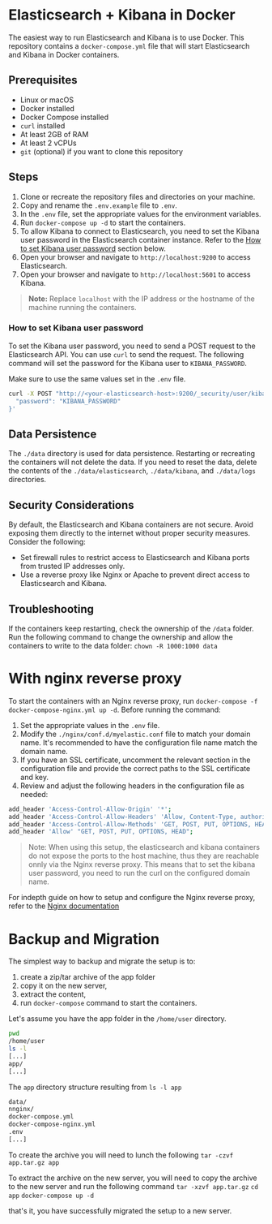 # Elasticsearch + Kibana in Docker

The easiest way to run Elasticsearch and Kibana is to use Docker. This repository contains a `docker-compose.yml` file that will start Elasticsearch and Kibana in Docker containers.

## Prerequisites

- Linux or macOS
- Docker installed
- Docker Compose installed
- `curl` installed
- At least 2GB of RAM
- At least 2 vCPUs
- `git` (optional) if you want to clone this repository

## Steps

1. Clone or recreate the repository files and directories on your machine.
2. Copy and rename the `.env.example` file to `.env`.
3. In the `.env` file, set the appropriate values for the environment variables.
4. Run `docker-compose up -d` to start the containers.
5. To allow Kibana to connect to Elasticsearch, you need to set the Kibana user password in the Elasticsearch container instance. Refer to the [How to set Kibana user password](#how-to-set-kibana-user-password) section below.
6. Open your browser and navigate to `http://localhost:9200` to access Elasticsearch.
7. Open your browser and navigate to `http://localhost:5601` to access Kibana.

> **Note:** Replace `localhost` with the IP address or the hostname of the machine running the containers.

### How to set Kibana user password

To set the Kibana user password, you need to send a POST request to the Elasticsearch API. You can use `curl` to send the request. The following command will set the password for the Kibana user to `KIBANA_PASSWORD`.

Make sure to use the same values set in the `.env` file.

```bash
curl -X POST "http://<your-elasticsearch-host>:9200/_security/user/kibana_system/_password" -H "Content-Type: application/json" -u elastic:<ELASTIC_PASSWORD> -d '{
  "password": "KIBANA_PASSWORD"
}'
```

## Data Persistence

The `./data` directory is used for data persistence. Restarting or recreating the containers will not delete the data. If you need to reset the data, delete the contents of the `./data/elasticsearch`, `./data/kibana`, and `./data/logs` directories.

## Security Considerations

By default, the Elasticsearch and Kibana containers are not secure. Avoid exposing them directly to the internet without proper security measures. Consider the following:
-	Set firewall rules to restrict access to Elasticsearch and Kibana ports from trusted IP addresses only.
-	Use a reverse proxy like Nginx or Apache to prevent direct access to Elasticsearch and Kibana.

## Troubleshooting

If the containers keep restarting, check the ownership of the `/data` folder. 
Run the following command to change the ownership and allow the containers to write to the data folder:
`chown -R 1000:1000 data`


# With nginx reverse proxy

To start the containers with an Nginx reverse proxy, run `docker-compose -f docker-compose-nginx.yml up -d`. Before running the command:
1.	Set the appropriate values in the `.env` file.
2.	Modify the `./nginx/conf.d/myelastic.conf` file to match your domain name. It's recommended to have the configuration file name match the domain name.
3.	If you have an SSL certificate, uncomment the relevant section in the configuration file and provide the correct paths to the SSL certificate and key.
4.	Review and adjust the following headers in the configuration file as needed:
```bash
add_header 'Access-Control-Allow-Origin' '*';
add_header 'Access-Control-Allow-Headers' 'Allow, Content-Type, authorization';
add_header 'Access-Control-Allow-Methods' 'GET, POST, PUT, OPTIONS, HEAD';
add_header 'Allow' "GET, POST, PUT, OPTIONS, HEAD";
```

> Note: When using this setup, the elasticsearch and kibana containers do not expose the ports to the host machine, thus they are reachable onnly via the Nginx reverse proxy. This means that to set the kibana user password, you need to run the curl on the configured domain name.

For indepth guide on how to setup and configure the Nginx reverse proxy, refer to the [Nginx documentation](https://nginx.org/en/docs/)


# Backup and Migration

The simplest way to backup and migrate the setup is to:
1. create a zip/tar archive of the app folder
2. copy it on the new server, 
3. extract the content, 
4. run `docker-compose` command to start the containers. 

Let's assume you have the app folder in the `/home/user` directory. 
```bash
pwd
/home/user
ls -l
[...]
app/
[...]
```

The `app` directory structure resulting from `ls -l app`

```bash
data/
nnginx/
docker-compose.yml
docker-compose-nginx.yml
.env
[...]
```

To create the archive you will need to lunch the following
`tar -czvf app.tar.gz app` 

To extract the archive on the new server, you will need to copy the archive to the new server and run the following command
`tar -xzvf app.tar.gz`
`cd app`
`docker-compose up -d`

that's it, you have successfully migrated the setup to a new server.